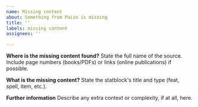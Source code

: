 ```yaml
---
name: Missing content
about: Something from Paizo is missing
title: ''
labels: missing content
assignees: ''

---
```


**Where is the missing content found?**
State the full name of the source. Include page numbers (books/PDFs) or links (online publications) if possible.

**What is the missing content?** 
State the statblock's title and type (feat, spell, item, etc.).

**Further information**
Describe any extra context or complexity, if at all, here.
